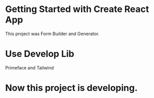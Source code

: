 # Getting Started with Create React App

This project was Form Builder and Generator.

# Use Develop Lib
Primeface and Tailwind

# Now this project is developing.


